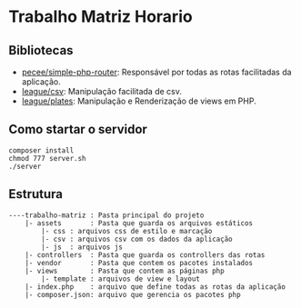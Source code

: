 # Trabalho Matriz Horario

## Bibliotecas
- [pecee/simple-php-router](https://github.com/skipperbent/simple-php-router): Responsável por todas as rotas facilitadas da aplicação.
- [league/csv](https://csv.thephpleague.com/): Manipulação facilitada de csv.
- [league/plates](http://platesphp.com/): Manipulação e Renderização de views em PHP.

## Como startar o servidor
```shell
composer install
chmod 777 server.sh
./server
```

## Estrutura
```
----trabalho-matriz : Pasta principal do projeto
    |- assets       : Pasta que guarda os arquivos estáticos
        |- css : arquivos css de estilo e marcação
        |- csv : arquivos csv com os dados da aplicação
        |- js  : arquivos js
    |- controllers  : Pasta que guarda os controllers das rotas
    |- vendor       : Pasta que contem os pacotes instalados
    |- views        : Pasta que contem as páginas php
        |- template : arquivos de view e layout
    |- index.php    : arquivo que define todas as rotas da aplicação
    |- composer.json: arquivo que gerencia os pacotes php
```
